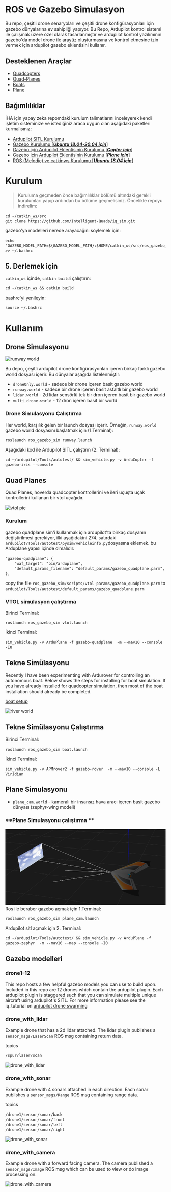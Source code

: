 # ROS ve Gazebo Simulasyon

Bu repo, çeşitli drone senaryoları ve çeşitli drone konfigürasyonları için gazebo dünyalarına ev sahipliği yapıyor. Bu Repo, Ardupilot kontrol sistemi ile çalışmak üzere özel olarak tasarlanmıştır ve ardupilot kontrol yazılımının gazebo'da model drone ile arayüz oluşturmasına ve kontrol etmesine izin vermek için ardupilot gazebo eklentisini kullanır.

## Desteklenen Araçlar

- [Quadcopters](#drone-simulations)
- [Quad-Planes](#quad-planes)
- [Boats](#boat-simulation)
- [Plane](#plane-simulation)

## Bağımlılıklar 

İHA için yapay zeka repomdaki kurulum talimatlarını inceleyerek kendi işletim sisteminize ve istediğiniz araca uygun olan aşağıdaki paketleri kurmalısınız:
- [Ardupilot SITL Kurulumu](https://github.com/furkanisikay/iha-icin-yapayzeka-egitimi/blob/main/dokumanlar/ardupilot-sitl-kurulumu.md)
- [Gazebo Kurulumu \[***Ubuntu 18.04-20.04 için***\]](https://github.com/furkanisikay/iha-icin-yapayzeka-egitimi/blob/main/dokumanlar/gazebo-kurulumu.md)
- [Gazebo için Ardupilot Eklentisinin Kurulumu \[***Copter için***\]](https://github.com/furkanisikay/iha-icin-yapayzeka-egitimi/blob/main/dokumanlar/gazebo-icin-apm-eklentisi-kurulumu-copter.md)
- [Gazebo için Ardupilot Eklentisinin Kurulumu \[***Plane için***\]](https://github.com/furkanisikay/iha-icin-yapayzeka-egitimi/blob/main/dokumanlar/gazebo-icin-apm-eklentisi-kurulumu-plane.md)
- [ROS (Melodic) ve catkinws Kurulumu \[***Ubuntu 18.04 için***\]](https://github.com/furkanisikay/iha-icin-yapayzeka-egitimi/blob/main/dokumanlar/gazebo-icin-apm-eklentisi-kurulumu-plane.md)

# Kurulum
> Kuruluma geçmeden önce bağımlılıklar bölümü altındaki gerekli kurulumları yapıp ardından bu bölüme geçmelisiniz.
Öncelikle repoyu indirelim:

```console
cd ~/catkin_ws/src
git clone https://github.com/Intelligent-Quads/iq_sim.git
```
gazebo'ya modelleri nerede arayacağını söylemek için:
```console
echo "GAZEBO_MODEL_PATH=${GAZEBO_MODEL_PATH}:$HOME/catkin_ws/src/ros_gazebo_sim/models" >> ~/.bashrc
```

## 5. Derlemek için
`catkin_ws` içinde, `catkin build`i çalıştırın:

```console
cd ~/catkin_ws && catkin build
```
bashrc'yi yenileyin:
```console
source ~/.bashrc
```

# Kullanım
## Drone Simulasyonu 

![runway world](docs/imgs/runway.jpg)

Bu depo, çeşitli ardupilot drone konfigürasyonları içeren birkaç farklı gazebo world dosyası içerir. Bu dünyalar aşağıda listelenmiştir:

- `droneOnly.world` - sadece bir drone içeren basit gazebo world 
- `runway.world` - sadece bir drone içeren basit asfaltlı bir gazebo world 
- `lidar.world` - 2d lidar sensörlü tek bir dron içeren basit bir gazebo world
- `multi_drone.world` - 12 dron içeren basit bir world

### **Drone Simulasyonu Çalıştırma**

Her world, karşılık gelen bir launch dosyası içerir. Örneğin, `runway.world` gazebo world dosyasını başlatmak için (1.Terminal):
```
roslaunch ros_gazebo_sim runway.launch
``` 
Aşağıdaki kod ile Ardupilot SITL çalıştırın (2. Terminal):
```
cd ~/ardupilot/Tools/autotest/ && sim_vehicle.py -v ArduCopter -f gazebo-iris --console
``` 
## Quad Planes 

Quad Planes, hoverda quadcopter kontrollerini ve ileri uçuşta uçak kontrollerini kullanan bir vtol uçağıdır.

![vtol pic](docs/imgs/vtol_sim.png)

### Kurulum 

gazebo quadplane sim'i kullanmak için ardupilot'ta birkaç dosyanın değiştirilmesi gerekiyor, ilki aşağıdakini 274. satırdaki `ardupilot/Tools/autotest/pysim/vehicleinfo.py`dosyasına eklemek. bu Arduplane yapısı içinde olmalıdır.

```
"gazebo-quadplane": {
    "waf_target": "bin/arduplane",
    "default_params_filename": "default_params/gazebo_quadplane.parm",
},
```

copy the file `ros_gazebo_sim/scripts/vtol-params/gazebo_quadplane.parm` to `ardupilot/Tools/autotest/default_params/gazebo_quadplane.parm`

### **VTOL simulasyon çalıştırma**

Birinci Terminal:
```
roslaunch ros_gazebo_sim vtol.launch
```
İkinci Terminal:
```
sim_vehicle.py -v ArduPlane -f gazebo-quadplane  -m --mav10 --console -I0
```


## Tekne Simülasyonu

Recently I have been experimenting with Ardurover for controlling an autonomous boat. Below shows the steps for installing for boat simulation. If you have already installed for quadcopter simulation, then most of the boat installation should already be completed. 

[boat setup](docs/boat_setup.md)

![river world](docs/imgs/river_world.jpg)

## **Tekne Simülasyonu Çalıştırma**

Birinci Terminal:
```
roslaunch ros_gazebo_sim boat.launch
```
İkinci Terminal:
```
sim_vehicle.py -v APMrover2 -f gazebo-rover  -m --mav10 --console -L Viridian
```

## Plane Simulasyonu 

- `plane_cam.world` - kameralı bir insansız hava aracı içeren basit gazebo dünyası (zephyr-wing modeli)

### **Plane Simulasyonu çalıştırma **

![drone_with_lidar](docs/imgs/plane_with_cam.png)
Ros ile beraber gazebo açmak için 1.Terminal:
```
roslaunch ros_gazebo_sim plane_cam.launch
``` 
Ardupilot sitl açmak için 2. Terminal:
```
cd ~/ardupilot/Tools/autotest/ && sim_vehicle.py -v ArduPlane -f gazebo-zephyr  -m --mav10 --map --console -I0
``` 


## Gazebo modelleri


### drone1-12
This repo hosts a few helpful gazebo models you can use to build upon. Included in this repo are 12 drones which contain the ardupilot plugin. Each ardupilot plugin is staggered such that you can simulate multiple unique aircraft using ardupilot's SITL. For more information please see the iq_tutorial on [ardupilot drone swarming](https://github.com/Intelligent-Quads/iq_tutorials/blob/master/docs/swarming_ardupilot.md)

### drone_with_lidar

Example drone that has a 2d lidar attached. The lidar plugin publishes a `sensor_msgs/LaserScan` ROS msg containing return data.

topics
```
/spur/laser/scan
```

![drone_with_lidar](docs/imgs/drone_with_lidar.png)

### drone_with_sonar

Example drone with 4 sonars attached in each direction. Each sonar publishes a `sensor_msgs/Range` ROS msg containing range data.

topics 
```
/drone1/sensor/sonar/back
/drone1/sensor/sonar/front
/drone1/sensor/sonar/left
/drone1/sensor/sonar/right
```
![drone_with_sonar](docs/imgs/drone_with_sonar.png)

### drone_with_camera 

Example drone with a forward facing camera. The camera published a `sensor_msgs/Image` ROS msg which can be used to view or do image processing on. 

![drone_with_camera](docs/imgs/drone_with_camera.png)
